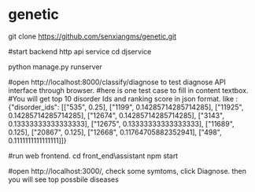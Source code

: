# genetic

git clone https://github.com/senxiangms/genetic.git

#start backend http api service
cd djservice

python manage.py runserver

#open http://localhost:8000/classify/diagnose to test diagnose API interface through browser. 
#here is one test case to fill in content textbox.
#You will get top 10 disorder Ids and ranking score in json format.
like :
{"disorder_ids": [["535", 0.25], ["1199", 0.14285714285714285], ["11925", 0.14285714285714285], ["12674", 0.14285714285714285], ["3143", 0.13333333333333333], ["12675", 0.13333333333333333], ["11689", 0.125], ["20867", 0.125], ["12668", 0.11764705882352941], ["498", 0.1111111111111111]]}

#run web frontend.
cd front_end\assistant
npm start

#open http://localhost:3000/, check some symtoms, click Diagnose. then you will see top possbile diseases

